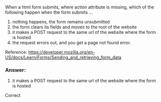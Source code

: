 When a html form submits, where action attribute is missing, which of the following happen when the form submits ...

1. nothing happens, the form remains unsubmitted
1. the form clears its fields and moves to the root of the website
1. it makes a POST request to the same url of the website where the form is hosted
1. the request errors out, and you get a page not found error.

Reference: https://developer.mozilla.org/en-US/docs/Learn/Forms/Sending_and_retrieving_form_data

### Answer:

1. it makes a POST request to the same url of the website where the form is hosted

Correct
